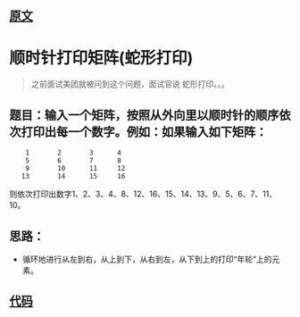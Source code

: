 
## [原文](https://blog.csdn.net/yiyiwudian/article/details/46707875)

# 顺时针打印矩阵(蛇形打印)

> 之前面试美团就被问到这个问题，面试官说 蛇形打印。。。

## 题目：输入一个矩阵，按照从外向里以顺时针的顺序依次打印出每一个数字。例如：如果输入如下矩阵：
```
    1       2       3      4
    5       6       7      8
    9       10      11     12
   13       14      15     16
```
则依次打印出数字1、2、3、4、8、12、16、15、14、13、9、5、6、7、11、10。

## 思路：

- 循环地进行从左到右，从上到下，从右到左，从下到上的打印“年轮”上的元素。


## [代码](/algorithms-java-example/src/main/java/space.mamba/coding/interviews/No19_ClockwisePrintingMatrix.java) 
